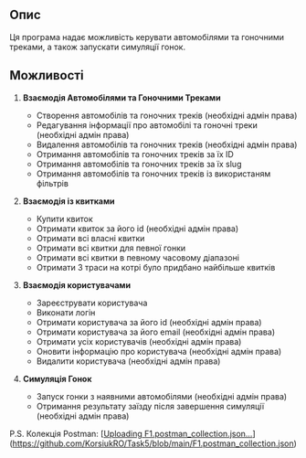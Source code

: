 ## Опис

Ця програма надає можливість керувати автомобілями та гоночними треками, а також запускати симуляції гонок. 

## Можливості

1. **Взаємодія Автомобілями та Гоночними Треками**
    - Створення автомобілів та гоночних треків (необхідні адмін права)
    - Редагування інформації про автомобілі та гоночні треки (необхідні адмін права)
    - Видалення автомобілів та гоночних треків (необхідні адмін права)
    - Отримання автомобілів та гоночних треків за їх ID
    - Отримання автомобілів та гоночних треків за їх slug
    - Отримання автомобілів та гоночних треків із використаням фільтрів 

2. **Взаємодія із квитками**
    - Купити квиток
    - Отримати квиток за його id (необхідні адмін права)
    - Отримати всі власні квитки
    - Отримати всі квитки для певної гонки
    - Отримати всі квитки в певному часовому діапазоні
    - Отримати 3 траси на котрі було придбано найбільше квитків 
4. **Взаємодія користувачами**
    - Зареєструвати користувача
    - Виконати логін
    - Отримати користувача за його id (необхідні адмін права)
    - Отримати користувача за його email (необхідні адмін права)
    - Отримати усіх користувачів (необхідні адмін права)
    - Оновити інформацію про користувача (необхідні адмін права)
    - Видалити користувача (необхідні адмін права) 
6. **Симуляція Гонок**
    - Запуск гонки з наявними автомобілями (необхідні адмін права)
    - Отримання результату заїзду після завершення симуляції (необхідні адмін права)
      
P.S. Колекція Postman: [[Uploading F1.postman_collection.json…]()](https://github.com/KorsiukRO/Task5/blob/main/F1.postman_collection.json)

